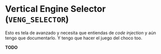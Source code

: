 # Vertical Engine Selector (`VENG_SELECTOR`)

Esto es tela de avanzado y necesita que entiendas de *code injection* y aún tengo que documentarlo. Y tengo que hacer el juego del choco too.

**TODO**
